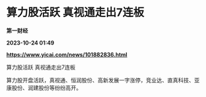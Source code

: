 # 算力股活跃 真视通走出7连板
**第一财经**

**2023-10-24 01:49**

**https://www.yicai.com/news/101882836.html**

算力股活跃 真视通走出7连板

算力股开盘活跃，真视通、恒润股份、高新发展一字涨停，竞业达、直真科技、亚康股份、润建股份等纷纷高开。